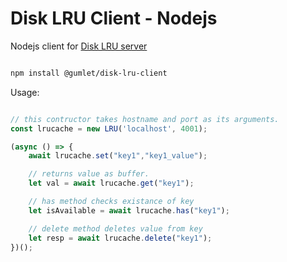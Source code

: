# Disk LRU Client - Nodejs
Nodejs client for [Disk LRU server](https://github.com/gumlet/disk-lru-server)

```bash

npm install @gumlet/disk-lru-client

```

Usage:

```javascript

// this contructor takes hostname and port as its arguments.
const lrucache = new LRU('localhost', 4001);

(async () => {
	await lrucache.set("key1","key1_value");

	// returns value as buffer.
	let val = await lrucache.get("key1"); 

	// has method checks existance of key
	let isAvailable = await lrucache.has("key1"); 

	// delete method deletes value from key
	let resp = await lrucache.delete("key1"); 
})();

```